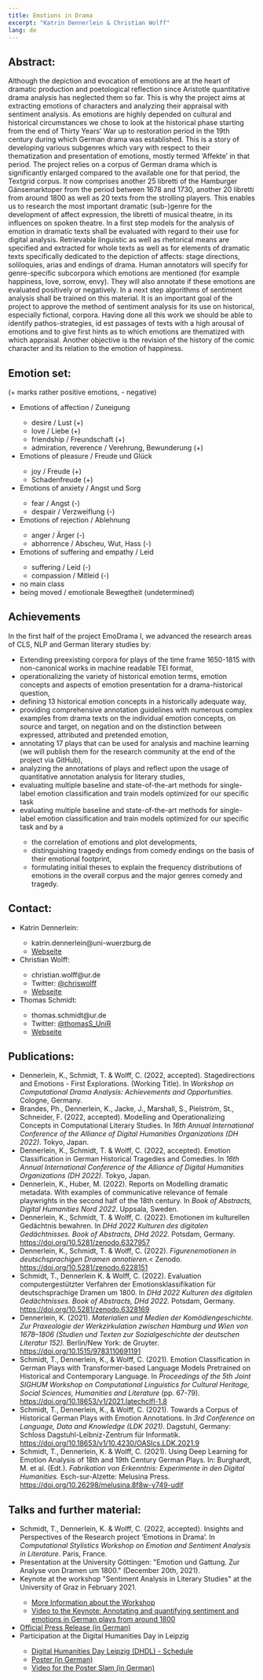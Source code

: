 ```yaml
---
title: Emotions in Drama
excerpt: "Katrin Dennerlein & Christian Wolff"
lang: de
---
```


<h2>Abstract:</h2>

Although the depiction and evocation of emotions are at the heart of dramatic production and poetological reflection since Aristotle quantitative drama analysis has neglected them so far. This is why the project aims at extracting emotions of characters and analyzing their appraisal with sentiment analysis. As emotions are highly depended on cultural and historical circumstances we chose to look at the historical phase starting from the  end of Thirty Years’ War up to restoration period in the 19th century during which German drama was established. This is a story of developing various subgenres which vary with respect to their thematization and presentation of emotions, mostly termed ‘Affekte’ in that period. The project relies on a corpus of German drama which is significantly enlarged compared to the available one for that period, the Textgrid corpus. It now comprises another 25 libretti of the Hamburger Gänsemarktoper from the period between 1678 and 1730, another 20 libretti from around 1800 as well as 20 texts from the strolling players. This enables us to research the most important dramatic (sub-)genre for the development of affect expression, the libretti of musical theatre, in its influences on spoken theatre.
In a first step models for the analysis of emotion in dramatic texts shall be evaluated with regard to their use for digital analysis. Retrievable linguistic as well as rhetorical means are specified and extracted for whole texts as well as for elements of dramatic texts specifically dedicated to the depiction of affects: stage directions, soliloquies, arias and endings of drama. Human annotators will specify for genre-specific subcorpora which emotions are mentioned (for example happiness, love, sorrow, envy). They will also annotate if these emotions are evaluated positively or negatively. In a next step algorithms of sentiment analysis shall be trained on this material. It is an important goal of the project to approve the method of sentiment analysis for its use on historical, especially fictional, corpora.
Having done all this work we should be able to identify pathos-strategies, id est passages of texts with a high arousal of emotions and to give first hints as to which emotions are thematized with which appraisal. Another objective is the revision of the history of the comic character and its relation to the emotion of happiness.

<h2>Emotion set:</h2>
(+ marks rather positive emotions, - negative)
<ul>
  <li>Emotions of affection / Zuneigung</li>
  <ul>
    <li>desire / Lust (+)</li>
    <li>love / Liebe (+)</li>
    <li>friendship / Freundschaft (+)</li>
    <li>admiration, reverence / Verehrung, Bewunderung (+)</li>
  </ul>
  <li>Emotions of pleasure / Freude und Glück</li>
  <ul>
    <li>joy / Freude (+)</li>
    <li>Schadenfreude (+)</li>
  </ul>
  <li>Emotions of anxiety / Angst und Sorg</li>
  <ul>
    <li>fear / Angst (-)</li>
    <li>despair / Verzweiflung (-)</li>
  </ul>
  <li>Emotions of rejection / Ablehnung </li>
  <ul>
    <li>anger / Ärger (-)</li>
    <li>abhorrence / Abscheu, Wut, Hass (-)</li>
  </ul>
  <li>Emotions of suffering and empathy / Leid</li>
  <ul>
    <li>suffering / Leid (-)</li>
    <li>compassion / Mitleid (-)</li>
  </ul>
  <li>no main class</li>
  <li>being moved / emotionale Bewegtheit (undetermined)</li>
</ul>

<h2>Achievements</h2>

In the first half of the project EmoDrama I, we advanced the research areas of CLS, NLP and German literary studies by:

<ul>
  <li>Extending preexisting corpora for plays of the time frame 1650-1815 with non-canonical works in machine readable TEI format,</li>
  <li>operationalizing the variety of historical emotion terms, emotion concepts and aspects of emotion presentation for a drama-historical question,</li>
  <li>defining 13 historical emotion concepts in a historically adequate way, </li>
  <li>providing comprehensive annotation guidelines with numerous complex examples from drama texts on the individual emotion concepts, on source and target, on negation and on the distinction between expressed, attributed and pretended emotion, </li>
  <li>annotating 17 plays that can be used for analysis and machine learning (we will publish them for the research community at the end of the project via GitHub),</li>
  <li>analyzing the annotations of plays and reflect upon the usage of quantitative annotation analysis for literary studies,</li>
  <li>evaluating multiple baseline and state-of-the-art methods for single-label emotion classification and train models optimized for our specific task </li>
  <li>evaluating multiple baseline and state-of-the-art methods for single-label emotion classification and train models optimized for our specific task and by a</li>
  <ul>
    <li>the correlation of emotions and plot developments,</li>
    <li>distinguishing tragedy endings from comedy endings on the basis of their emotional footprint,</li>
    <li>formulating initial theses to explain the frequency distributions of emotions in the overall corpus and the major genres comedy and tragedy.</li>
  </ul>
</ul>


<h2>Contact:</h2>
<ul>
  <li>Katrin Dennerlein:</li>
    <ul>
      <li>katrin.dennerlein@uni-wuerzburg.de</li>
      <li><a href="https://www.germanistik.uni-wuerzburg.de/lehrstuehle/computerphilologie/mitarbeiter/dennerlein/">Webseite</a></li>
  </ul>
  <li>Christian Wolff:</li>
  <ul>
      <li>christian.wolff@ur.de</li>
      <li>Twitter: <a href="https://twitter.com/chriswolff">@chriswolff</a></li>
      <li><a href="https://www.uni-regensburg.de/sprache-literatur-kultur/medieninformatik/sekretariat-team/christian-wolff/">Webseite</a></li>
  </ul>
  <li>Thomas Schmidt:</li>
    <ul>
      <li>thomas.schmidt@ur.de</li>
      <li>Twitter: <a href="https://twitter.com/thomasS_UniR">@thomasS_UniR</a></li>
      <li><a href="https://www.uni-regensburg.de/sprache-literatur-kultur/medieninformatik/sekretariat-team/thomas-schmidt/index.html">Webseite</a></li>
    </ul>
  </ul>
  
<h2>Publications:</h2>
  <ul>
  <li> Dennerlein, K., Schmidt, T. & Wolff, C. (2022, accepted). Stagedirections and Emotions - First Explorations. (Working Title). In <i>Workshop on Computational Drama Analysis: Achievements and Opportunities.</i> Cologne, Germany.  
  <li>Brandes, Ph., Dennerlein, K., Jacke, J., Marshall, S., Pielström, St., Schneider, F. (2022, accepted). Modelling and Operationalizing Concepts in Computational Literary Studies. In <i>16th Annual International Conference of the Alliance of Digital Humanities Organizations (DH 2022)</i>. Tokyo, Japan.</li>
  <li>Dennerlein, K., Schmidt, T. & Wolff, C. (2022, accepted). Emotion Classification in German Historical Tragedies and Comedies. In <i>16th Annual International Conference of the Alliance of Digital Humanities Organizations (DH 2022)</i>. Tokyo, Japan.</li>
  <li>Dennerlein, K., Huber, M. (2022). Reports on Modelling dramatic metadata. With examples of communicative relevance of female playwrights in the second half of the 18th century. In <i>Book of Abstracts, Digital Humanities Nord 2022</i>. Uppsala, Sweden.</li>
    <li>Dennerlein, K., Schmidt, T. & Wolff, C. (2022). Emotionen im kulturellen Gedächtnis bewahren. In <i>DHd 2022 Kulturen des digitalen Gedächtnisses. Book of Abstracts, DHd 2022.</i> Potsdam, Germany. <a href="https://doi.org/10.5281/zenodo.6327957">https://doi.org/10.5281/zenodo.6327957</a></li>
  <li>Dennerlein, K., Schmidt, T. & Wolff, C. (2022). <i>Figurenemotionen in deutschsprachigen Dramen annotieren.</i>< Zenodo. <a href="https://doi.org/10.5281/zenodo.6228151">https://doi.org/10.5281/zenodo.6228151</a></li>
    <li>Schmidt, T., Dennerlein K. & Wolff, C. (2022). Evaluation computergestützter Verfahren der Emotionsklassifikation für deutschsprachige Dramen um 1800. In <i>DHd 2022 Kulturen des digitalen Gedächtnisses. Book of Abstracts, DHd 2022.</i> Potsdam, Germany. <a href="https://doi.org/10.5281/zenodo.6328169">https://doi.org/10.5281/zenodo.6328169</a></li>
    <li>Dennerlein, K. (2021). <i>Materialien und Medien der Komödiengeschichte. Zur Praxeologie der Werkzirkulation zwischen Hamburg und Wien von 1678–1806 (Studien und Texten zur Sozialgeschichte der deutschen Literatur 152).</i> Berlin/New York: de Gruyter. <a href="https://doi.org/10.1515/9783110691191">https://doi.org/10.1515/9783110691191</a></li>
    <li>Schmidt, T., Dennerlein, K., & Wolff, C. (2021). Emotion Classification in German Plays with Transformer-based Language Models Pretrained on Historical and Contemporary Language. In <i>Proceedings of the 5th Joint SIGHUM Workshop on Computational Linguistics for Cultural Heritage, Social Sciences, Humanities and Literature</i> (pp. 67-79). <a href="https://doi.org/10.18653/v1/2021.latechclfl-1.8">https://doi.org/10.18653/v1/2021.latechclfl-1.8</a></li>
    <li>Schmidt, T., Dennerlein, K., & Wolff, C. (2021). Towards a Corpus of Historical German Plays with Emotion Annotations. In <i>3rd Conference on Language, Data and Knowledge (LDK 2021)</i>. Dagstuhl, Germany: Schloss Dagstuhl-Leibniz-Zentrum für Informatik. <a href="https://doi.org/10.18653/v1/10.4230/OASIcs.LDK.2021.9">https://doi.org/10.18653/v1/10.4230/OASIcs.LDK.2021.9</a></li>
    <li>Schmidt, T., Dennerlein, K. & Wolff, C. (2021). Using Deep Learning for Emotion Analysis of 18th and 19th Century German Plays. In: Burghardt, M. et al. (Edt.). <i>Fabrikation von Erkenntnis: Experimente in den Digital Humanities.</i> Esch-sur-Alzette: Melusina Press. <a href="https://doi.org/10.26298/melusina.8f8w-y749-udlf">https://doi.org/10.26298/melusina.8f8w-y749-udlf</a></li>  
  </ul>

<h2>Talks and further material:</h2>

<ul>
  <li> Schmidt, T., Dennerlein, K. & Wolff, C. (2022, accepted). Insights and Perspectives of the Research project ‘Emotions in Drama’. In <i>Computational Stylistics Workshop on Emotion and Sentiment Analysis in Literature</i>. Paris, France.
  <li>Presentation at the University Göttingen: "Emotion und Gattung. Zur Analyse von Dramen um 1800." (December 20th, 2021).</li>
  <li>Keynote at the workshop "Sentiment Analysis in Literary Studies" at the University of Graz in February 2021.</li>
  <ul>
    <li><a href="https://informationsmodellierung.uni-graz.at/de/institut/veranstaltungen/sentiment-analysis-in-literary-studies-2021/">More Information about the Workshop</a></li>
    <li><a href="https://youtu.be/WvJ8BvaSJCw">Video to the Keynote: Annotating and quantifying sentiment and emotions in German plays from around 1800</a></li>
  </ul>
  <li><a href="https://www.uni-wuerzburg.de/fileadmin/uniwue/Presse/EinBLICK/2020/PDFs/ar202023.pdf">Official Press Release (in German)</a></li>
  <li>Participation at the Digital Humanities Day in Leipzig</li>
    <ul>
      <li><a href="https://fdhl.info/dhdl-2020/">Digital Humanities Day Leipzig (DHDL) - Schedule</a></li>
      <li><a href="https://fdhl.info/wp-content/uploads/2020/12/Poster_DINA4.pdf">Poster (in German)</a></li>
      <li><a href="https://youtu.be/9DdybUzN92E">Video for the Poster Slam (in German)</a></li>
  </ul>
  
 </ul>
